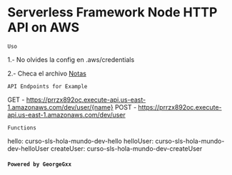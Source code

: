# Serverless Framework Node HTTP API on AWS

`Uso`

1.- No olvides la config en .aws/credentials

2.- Checa el archivo [Notas](Notas.txt)

`API Endpoints for Example`

GET - https://prrzx892oc.execute-api.us-east-1.amazonaws.com/dev/user/{name}
POST - https://prrzx892oc.execute-api.us-east-1.amazonaws.com/dev/user

`Functions`

hello: curso-sls-hola-mundo-dev-hello
helloUser: curso-sls-hola-mundo-dev-helloUser
createUser: curso-sls-hola-mundo-dev-createUser

#### `Powered by GeorgeGxx`